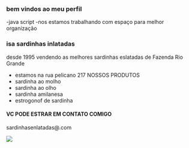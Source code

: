 ### bem vindos ao meu perfil
-java script 
-nos estamos trabalhando com espaço para melhor organização 
###   isa sardinhas inlatadas 
desde 1995 vendendo as melhores sardinhas eslatadas de Fazenda Rio Grande
- estamos na rua pelicano 217 
NOSSOS PRODUTOS
- sardinha ao molho 
- sardinha ao olho
- sardinha amilanesa
- estrogonof de sardinha
#### VC PODE ESTRAR EM CONTATO COMIGO 
sardinhasenlatadas@.com

![](https://media.tenor.com/LIXHUzfzj74AAAAd/cat-cat-eating-fish.gif)



